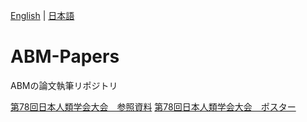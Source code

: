 [English](README.md) | [日本語](README.ja.md) 

# ABM-Papers
ABMの論文執筆リポジトリ

[第78回日本人類学会大会　参照資料](ASN78-paper-ja.md)
[第78回日本人類学会大会　ポスター](ASN78-poster-ja.pdf)

